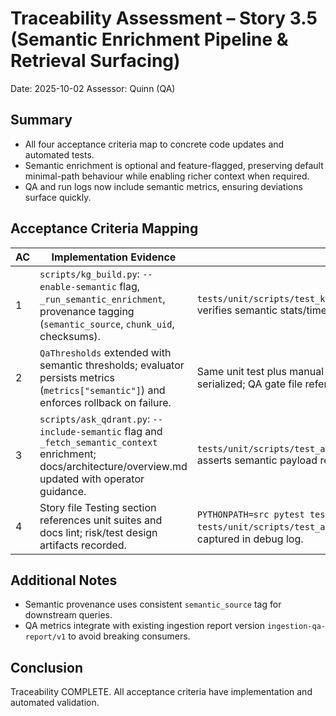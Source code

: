 # Traceability Assessment – Story 3.5 (Semantic Enrichment Pipeline & Retrieval Surfacing)

Date: 2025-10-02
Assessor: Quinn (QA)

## Summary
- All four acceptance criteria map to concrete code updates and automated tests.
- Semantic enrichment is optional and feature-flagged, preserving default minimal-path behaviour while enabling richer context when required.
- QA and run logs now include semantic metrics, ensuring deviations surface quickly.

## Acceptance Criteria Mapping

| AC | Implementation Evidence | Test Coverage | Status |
|----|-------------------------|---------------|--------|
| 1  | `scripts/kg_build.py`: `--enable-semantic` flag, `_run_semantic_enrichment`, provenance tagging (`semantic_source`, `chunk_uid`, checksums). | `tests/unit/scripts/test_kg_build.py::test_run_with_semantic_enrichment` verifies semantic stats/timeouts and log content. | ✅ |
| 2  | `QaThresholds` extended with semantic thresholds; evaluator persists metrics (`metrics["semantic"]`) and enforces rollback on failure. | Same unit test plus manual run log inspection shows semantic metrics serialized; QA gate file references thresholds. | ✅ |
| 3  | `scripts/ask_qdrant.py`: `--include-semantic` flag and `_fetch_semantic_context` enrichment; docs/architecture/overview.md updated with operator guidance. | `tests/unit/scripts/test_ask_qdrant.py::test_main_includes_semantic_context` asserts semantic payload returned. | ✅ |
| 4  | Story file Testing section references unit suites and docs lint; risk/test design artifacts recorded. | `PYTHONPATH=src pytest tests/unit/scripts/test_kg_build.py`, `tests/unit/scripts/test_ask_qdrant.py`; `scripts.check_docs --strict` run captured in debug log. | ✅ |

## Additional Notes
- Semantic provenance uses consistent `semantic_source` tag for downstream queries.
- QA metrics integrate with existing ingestion report version `ingestion-qa-report/v1` to avoid breaking consumers.

## Conclusion
Traceability COMPLETE. All acceptance criteria have implementation and automated validation.
